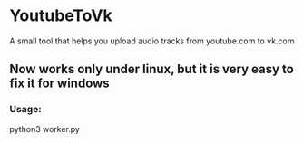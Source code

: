 # YoutubeToVk
A small tool that helps you upload audio tracks from youtube.com to vk.com

## Now works only under linux, but it is very easy to fix it for windows

### Usage:
python3 worker.py

